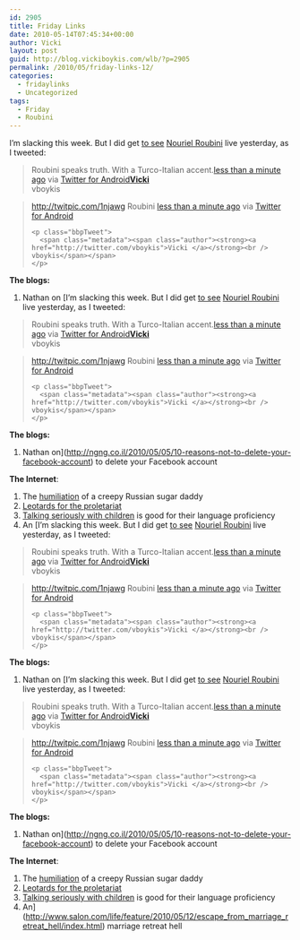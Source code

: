 ```yaml
---
id: 2905
title: Friday Links
date: 2010-05-14T07:45:34+00:00
author: Vicki
layout: post
guid: http://blog.vickiboykis.com/wlb/?p=2905
permalink: /2010/05/friday-links-12/
categories:
  - fridaylinks
  - Uncategorized
tags:
  - Friday
  - Roubini
---
```

I&#8217;m slacking this week. But I did get [to see](http://www.politics-prose.com/event/book/nouriel-roubini-crisis-economics) [Nouriel Roubini](http://en.wikipedia.org/wiki/Nouriel_Roubini) live yesterday, as I tweeted:

> <!-- http://twitter.com/vboykis/status/13941772055 -->
> 
> <!-- .bbpBox{background:url(http://a3.twimg.com/profile_background_images/86486833/New_Twitter_Logo.jpg) #ffffff;padding:20px;}p.bbpTweet{background:#fff;padding:10px 12px 10px 12px;margin:0;min-height:48px;color:#000;font-size:18px !important;line-height:22px;-moz-border-radius:5px;-webkit-border-radius:5px}p.bbpTweet span.metadata{display:block;width:100%;clear:both;margin-top:8px;padding-top:12px;height:40px;border-top:1px solid #fff;border-top:1px solid #e6e6e6}p.bbpTweet span.metadata span.author{line-height:19px}p.bbpTweet span.metadata span.author img{float:left;margin:0 7px 0 0px;width:38px;height:38px}p.bbpTweet a:hover{text-decoration:underline}p.bbpTweet span.timestamp{font-size:12px;display:block} -->
> 
> <div class="bbpBox">
>   <p class="bbpTweet">
>     Roubini speaks truth. With a Turco-Italian accent.<span class="timestamp"><a title="Thu May 13 23:40:24 +0000 2010" href="http://twitter.com/vboykis/status/13941772055">less than a minute ago</a> via <a rel="nofollow" href="http://mobile.twitter.com">Twitter for Android</a></span><span class="metadata"><span class="author"><a href="http://twitter.com/vboykis"><img src="http://a3.twimg.com/profile_images/704187869/DSC01660_normal.JPG" alt="" /></a><strong><a href="http://twitter.com/vboykis">Vicki </a></strong><br /> vboykis</span></span>
>   </p>
> </div>
> 
> <!-- end of tweet -->

<!-- http://twitter.com/vboykis/status/13942043368 -->

<!-- .bbpBox{background:url(http://a3.twimg.com/profile_background_images/86486833/New_Twitter_Logo.jpg) #ffffff;padding:20px;}p.bbpTweet{background:#fff;padding:10px 12px 10px 12px;margin:0;min-height:48px;color:#000;font-size:18px !important;line-height:22px;-moz-border-radius:5px;-webkit-border-radius:5px}p.bbpTweet span.metadata{display:block;width:100%;clear:both;margin-top:8px;padding-top:12px;height:40px;border-top:1px solid #fff;border-top:1px solid #e6e6e6}p.bbpTweet span.metadata span.author{line-height:19px}p.bbpTweet span.metadata span.author img{float:left;margin:0 7px 0 0px;width:38px;height:38px}p.bbpTweet a:hover{text-decoration:underline}p.bbpTweet span.timestamp{font-size:12px;display:block} -->

<div class="bbpBox">
  <blockquote>
    <p class="bbpTweet">
      <a rel="nofollow" href="http://twitpic.com/1njawg">http://twitpic.com/1njawg</a> Roubini <span class="timestamp"><a title="Thu May 13 23:45:52 +0000 2010" href="http://twitter.com/vboykis/status/13942043368">less than a minute ago</a> via <a rel="nofollow" href="http://mobile.twitter.com">Twitter for Android</a></span><span class="metadata"><span class="author"><a href="http://twitter.com/vboykis"><img src="http://a3.twimg.com/profile_images/704187869/DSC01660_normal.JPG" alt="" /></a><strong><a href="http://twitter.com/vboykis"></a></strong></span></span>
    </p>
    
    <p class="bbpTweet">
      <span class="metadata"><span class="author"><strong><a href="http://twitter.com/vboykis">Vicki </a></strong><br /> vboykis</span></span>
    </p>
  </blockquote>
</div>

<!-- end of tweet -->

**The blogs:** 

  1. Nathan on [I&#8217;m slacking this week. But I did get [to see](http://www.politics-prose.com/event/book/nouriel-roubini-crisis-economics) [Nouriel Roubini](http://en.wikipedia.org/wiki/Nouriel_Roubini) live yesterday, as I tweeted:

> <!-- http://twitter.com/vboykis/status/13941772055 -->
> 
> <!-- .bbpBox{background:url(http://a3.twimg.com/profile_background_images/86486833/New_Twitter_Logo.jpg) #ffffff;padding:20px;}p.bbpTweet{background:#fff;padding:10px 12px 10px 12px;margin:0;min-height:48px;color:#000;font-size:18px !important;line-height:22px;-moz-border-radius:5px;-webkit-border-radius:5px}p.bbpTweet span.metadata{display:block;width:100%;clear:both;margin-top:8px;padding-top:12px;height:40px;border-top:1px solid #fff;border-top:1px solid #e6e6e6}p.bbpTweet span.metadata span.author{line-height:19px}p.bbpTweet span.metadata span.author img{float:left;margin:0 7px 0 0px;width:38px;height:38px}p.bbpTweet a:hover{text-decoration:underline}p.bbpTweet span.timestamp{font-size:12px;display:block} -->
> 
> <div class="bbpBox">
>   <p class="bbpTweet">
>     Roubini speaks truth. With a Turco-Italian accent.<span class="timestamp"><a title="Thu May 13 23:40:24 +0000 2010" href="http://twitter.com/vboykis/status/13941772055">less than a minute ago</a> via <a rel="nofollow" href="http://mobile.twitter.com">Twitter for Android</a></span><span class="metadata"><span class="author"><a href="http://twitter.com/vboykis"><img src="http://a3.twimg.com/profile_images/704187869/DSC01660_normal.JPG" alt="" /></a><strong><a href="http://twitter.com/vboykis">Vicki </a></strong><br /> vboykis</span></span>
>   </p>
> </div>
> 
> <!-- end of tweet -->

<!-- http://twitter.com/vboykis/status/13942043368 -->

<!-- .bbpBox{background:url(http://a3.twimg.com/profile_background_images/86486833/New_Twitter_Logo.jpg) #ffffff;padding:20px;}p.bbpTweet{background:#fff;padding:10px 12px 10px 12px;margin:0;min-height:48px;color:#000;font-size:18px !important;line-height:22px;-moz-border-radius:5px;-webkit-border-radius:5px}p.bbpTweet span.metadata{display:block;width:100%;clear:both;margin-top:8px;padding-top:12px;height:40px;border-top:1px solid #fff;border-top:1px solid #e6e6e6}p.bbpTweet span.metadata span.author{line-height:19px}p.bbpTweet span.metadata span.author img{float:left;margin:0 7px 0 0px;width:38px;height:38px}p.bbpTweet a:hover{text-decoration:underline}p.bbpTweet span.timestamp{font-size:12px;display:block} -->

<div class="bbpBox">
  <blockquote>
    <p class="bbpTweet">
      <a rel="nofollow" href="http://twitpic.com/1njawg">http://twitpic.com/1njawg</a> Roubini <span class="timestamp"><a title="Thu May 13 23:45:52 +0000 2010" href="http://twitter.com/vboykis/status/13942043368">less than a minute ago</a> via <a rel="nofollow" href="http://mobile.twitter.com">Twitter for Android</a></span><span class="metadata"><span class="author"><a href="http://twitter.com/vboykis"><img src="http://a3.twimg.com/profile_images/704187869/DSC01660_normal.JPG" alt="" /></a><strong><a href="http://twitter.com/vboykis"></a></strong></span></span>
    </p>
    
    <p class="bbpTweet">
      <span class="metadata"><span class="author"><strong><a href="http://twitter.com/vboykis">Vicki </a></strong><br /> vboykis</span></span>
    </p>
  </blockquote>
</div>

<!-- end of tweet -->

**The blogs:** 

  1. Nathan on](http://ngng.co.il/2010/05/05/10-reasons-not-to-delete-your-facebook-account) to delete your Facebook account

**The Internet**:

  1. The [humiliation](http://gawker.com/5537538/the-humiliation-of-a-creepy-russian-sugar-daddy) of a creepy Russian sugar daddy
  2. [Leotards for the proletariat](http://www.microkhan.com/2010/05/13/leotards-for-the-proletariat/)
  3. [Talking seriously with children](http://www.sciencedaily.com/releases/2010/05/100512172529.htm) is good for their language proficiency
  4. An [I&#8217;m slacking this week. But I did get [to see](http://www.politics-prose.com/event/book/nouriel-roubini-crisis-economics) [Nouriel Roubini](http://en.wikipedia.org/wiki/Nouriel_Roubini) live yesterday, as I tweeted:

> <!-- http://twitter.com/vboykis/status/13941772055 -->
> 
> <!-- .bbpBox{background:url(http://a3.twimg.com/profile_background_images/86486833/New_Twitter_Logo.jpg) #ffffff;padding:20px;}p.bbpTweet{background:#fff;padding:10px 12px 10px 12px;margin:0;min-height:48px;color:#000;font-size:18px !important;line-height:22px;-moz-border-radius:5px;-webkit-border-radius:5px}p.bbpTweet span.metadata{display:block;width:100%;clear:both;margin-top:8px;padding-top:12px;height:40px;border-top:1px solid #fff;border-top:1px solid #e6e6e6}p.bbpTweet span.metadata span.author{line-height:19px}p.bbpTweet span.metadata span.author img{float:left;margin:0 7px 0 0px;width:38px;height:38px}p.bbpTweet a:hover{text-decoration:underline}p.bbpTweet span.timestamp{font-size:12px;display:block} -->
> 
> <div class="bbpBox">
>   <p class="bbpTweet">
>     Roubini speaks truth. With a Turco-Italian accent.<span class="timestamp"><a title="Thu May 13 23:40:24 +0000 2010" href="http://twitter.com/vboykis/status/13941772055">less than a minute ago</a> via <a rel="nofollow" href="http://mobile.twitter.com">Twitter for Android</a></span><span class="metadata"><span class="author"><a href="http://twitter.com/vboykis"><img src="http://a3.twimg.com/profile_images/704187869/DSC01660_normal.JPG" alt="" /></a><strong><a href="http://twitter.com/vboykis">Vicki </a></strong><br /> vboykis</span></span>
>   </p>
> </div>
> 
> <!-- end of tweet -->

<!-- http://twitter.com/vboykis/status/13942043368 -->

<!-- .bbpBox{background:url(http://a3.twimg.com/profile_background_images/86486833/New_Twitter_Logo.jpg) #ffffff;padding:20px;}p.bbpTweet{background:#fff;padding:10px 12px 10px 12px;margin:0;min-height:48px;color:#000;font-size:18px !important;line-height:22px;-moz-border-radius:5px;-webkit-border-radius:5px}p.bbpTweet span.metadata{display:block;width:100%;clear:both;margin-top:8px;padding-top:12px;height:40px;border-top:1px solid #fff;border-top:1px solid #e6e6e6}p.bbpTweet span.metadata span.author{line-height:19px}p.bbpTweet span.metadata span.author img{float:left;margin:0 7px 0 0px;width:38px;height:38px}p.bbpTweet a:hover{text-decoration:underline}p.bbpTweet span.timestamp{font-size:12px;display:block} -->

<div class="bbpBox">
  <blockquote>
    <p class="bbpTweet">
      <a rel="nofollow" href="http://twitpic.com/1njawg">http://twitpic.com/1njawg</a> Roubini <span class="timestamp"><a title="Thu May 13 23:45:52 +0000 2010" href="http://twitter.com/vboykis/status/13942043368">less than a minute ago</a> via <a rel="nofollow" href="http://mobile.twitter.com">Twitter for Android</a></span><span class="metadata"><span class="author"><a href="http://twitter.com/vboykis"><img src="http://a3.twimg.com/profile_images/704187869/DSC01660_normal.JPG" alt="" /></a><strong><a href="http://twitter.com/vboykis"></a></strong></span></span>
    </p>
    
    <p class="bbpTweet">
      <span class="metadata"><span class="author"><strong><a href="http://twitter.com/vboykis">Vicki </a></strong><br /> vboykis</span></span>
    </p>
  </blockquote>
</div>

<!-- end of tweet -->

**The blogs:** 

  1. Nathan on [I&#8217;m slacking this week. But I did get [to see](http://www.politics-prose.com/event/book/nouriel-roubini-crisis-economics) [Nouriel Roubini](http://en.wikipedia.org/wiki/Nouriel_Roubini) live yesterday, as I tweeted:

> <!-- http://twitter.com/vboykis/status/13941772055 -->
> 
> <!-- .bbpBox{background:url(http://a3.twimg.com/profile_background_images/86486833/New_Twitter_Logo.jpg) #ffffff;padding:20px;}p.bbpTweet{background:#fff;padding:10px 12px 10px 12px;margin:0;min-height:48px;color:#000;font-size:18px !important;line-height:22px;-moz-border-radius:5px;-webkit-border-radius:5px}p.bbpTweet span.metadata{display:block;width:100%;clear:both;margin-top:8px;padding-top:12px;height:40px;border-top:1px solid #fff;border-top:1px solid #e6e6e6}p.bbpTweet span.metadata span.author{line-height:19px}p.bbpTweet span.metadata span.author img{float:left;margin:0 7px 0 0px;width:38px;height:38px}p.bbpTweet a:hover{text-decoration:underline}p.bbpTweet span.timestamp{font-size:12px;display:block} -->
> 
> <div class="bbpBox">
>   <p class="bbpTweet">
>     Roubini speaks truth. With a Turco-Italian accent.<span class="timestamp"><a title="Thu May 13 23:40:24 +0000 2010" href="http://twitter.com/vboykis/status/13941772055">less than a minute ago</a> via <a rel="nofollow" href="http://mobile.twitter.com">Twitter for Android</a></span><span class="metadata"><span class="author"><a href="http://twitter.com/vboykis"><img src="http://a3.twimg.com/profile_images/704187869/DSC01660_normal.JPG" alt="" /></a><strong><a href="http://twitter.com/vboykis">Vicki </a></strong><br /> vboykis</span></span>
>   </p>
> </div>
> 
> <!-- end of tweet -->

<!-- http://twitter.com/vboykis/status/13942043368 -->

<!-- .bbpBox{background:url(http://a3.twimg.com/profile_background_images/86486833/New_Twitter_Logo.jpg) #ffffff;padding:20px;}p.bbpTweet{background:#fff;padding:10px 12px 10px 12px;margin:0;min-height:48px;color:#000;font-size:18px !important;line-height:22px;-moz-border-radius:5px;-webkit-border-radius:5px}p.bbpTweet span.metadata{display:block;width:100%;clear:both;margin-top:8px;padding-top:12px;height:40px;border-top:1px solid #fff;border-top:1px solid #e6e6e6}p.bbpTweet span.metadata span.author{line-height:19px}p.bbpTweet span.metadata span.author img{float:left;margin:0 7px 0 0px;width:38px;height:38px}p.bbpTweet a:hover{text-decoration:underline}p.bbpTweet span.timestamp{font-size:12px;display:block} -->

<div class="bbpBox">
  <blockquote>
    <p class="bbpTweet">
      <a rel="nofollow" href="http://twitpic.com/1njawg">http://twitpic.com/1njawg</a> Roubini <span class="timestamp"><a title="Thu May 13 23:45:52 +0000 2010" href="http://twitter.com/vboykis/status/13942043368">less than a minute ago</a> via <a rel="nofollow" href="http://mobile.twitter.com">Twitter for Android</a></span><span class="metadata"><span class="author"><a href="http://twitter.com/vboykis"><img src="http://a3.twimg.com/profile_images/704187869/DSC01660_normal.JPG" alt="" /></a><strong><a href="http://twitter.com/vboykis"></a></strong></span></span>
    </p>
    
    <p class="bbpTweet">
      <span class="metadata"><span class="author"><strong><a href="http://twitter.com/vboykis">Vicki </a></strong><br /> vboykis</span></span>
    </p>
  </blockquote>
</div>

<!-- end of tweet -->

**The blogs:** 

  1. Nathan on](http://ngng.co.il/2010/05/05/10-reasons-not-to-delete-your-facebook-account) to delete your Facebook account

**The Internet**:

  1. The [humiliation](http://gawker.com/5537538/the-humiliation-of-a-creepy-russian-sugar-daddy) of a creepy Russian sugar daddy
  2. [Leotards for the proletariat](http://www.microkhan.com/2010/05/13/leotards-for-the-proletariat/)
  3. [Talking seriously with children](http://www.sciencedaily.com/releases/2010/05/100512172529.htm) is good for their language proficiency
  4. An](http://www.salon.com/life/feature/2010/05/12/escape_from_marriage_retreat_hell/index.html) marriage retreat hell